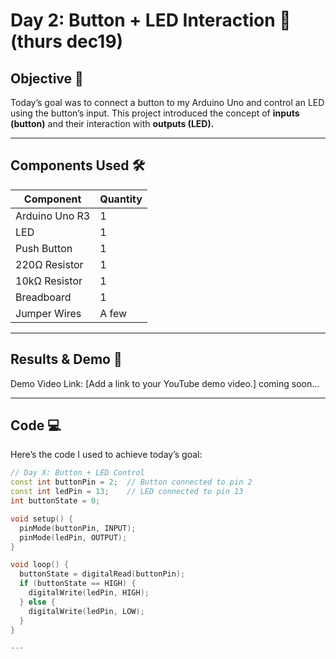 # Day 2: Button + LED Interaction 🚀 (thurs dec19)

## Objective 🎯
Today’s goal was to connect a button to my Arduino Uno and control an LED using the button’s input. This project introduced the concept of **inputs (button)** and their interaction with **outputs (LED).**

---

## Components Used 🛠️
| **Component**        | **Quantity** |
|-----------------------|--------------|
| Arduino Uno R3        | 1            |
| LED                   | 1            |
| Push Button           | 1            |
| 220Ω Resistor         | 1            |
| 10kΩ Resistor         | 1            |
| Breadboard            | 1            |
| Jumper Wires          | A few        |

---
## Results & Demo 📸
Demo Video Link: [Add a link to your YouTube demo video.] coming soon...

---

## Code 💻
Here’s the code I used to achieve today’s goal:

```cpp
// Day X: Button + LED Control
const int buttonPin = 2;  // Button connected to pin 2
const int ledPin = 13;    // LED connected to pin 13
int buttonState = 0;

void setup() {
  pinMode(buttonPin, INPUT);
  pinMode(ledPin, OUTPUT);
}

void loop() {
  buttonState = digitalRead(buttonPin);
  if (buttonState == HIGH) {
    digitalWrite(ledPin, HIGH);
  } else {
    digitalWrite(ledPin, LOW);
  }
}

---

